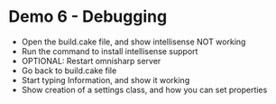 # Demo 6 - Debugging

* Open the build.cake file, and show intellisense NOT working
* Run the command to install intellisense support
* OPTIONAL: Restart omnisharp server
* Go back to build.cake file
* Start typing Information, and show it working
* Show creation of a settings class, and how you can set properties
